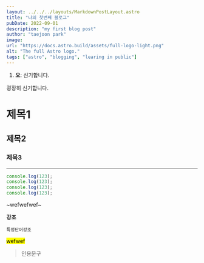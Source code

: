 ```yaml
---
layout: ../../../layouts/MarkdownPostLayout.astro
title: "나의 첫번째 블로그"
pubDate: 2022-09-01
description: "my first blog post"
author: "taejoon park"
image:
url: "https://docs.astro.build/assets/full-logo-light.png"
alt: "The full Astro logo."
tags: ["astro", "blogging", "learing in public"]
---
```


1. **오**: 신기합니다.

굉장히 신기합니다.

# 제목1

## 제목2

### 제목3

---

```js
console.log(123);
console.log(123);
console.log(123);
console.log(123);
```

~wefwefwef~

<strong>강조</strong>

`특정단어강조`

<mark>wefwef</mark>

> 인용문구